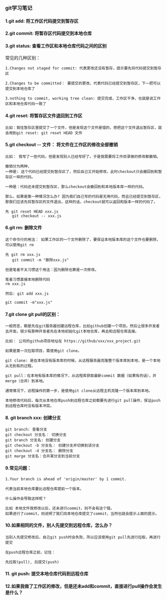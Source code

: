 ### git学习笔记

#### 1.git add: 将工作区代码提交到暂存区

#### 2.git commit: 将暂存区代码提交到本地仓库

#### 3.git status: 查看工作区和本地仓库代码之间的区别

常见的几种区别：

    1.Changes not staged for commit: 代表更改还没有暂存，提示要先将代码提交到暂存区

    2.Changes to be committed： 要提交的更改，代表代码已经提交到暂存区，下一把可以提交到本地仓库了

    3.nothing to commit, working tree clean: 提交完成，工作区干净，也就是说工作区和本地仓库代码一致了

#### 4.git reset: 将暂存区文件退回到工作区
    
    比如：我往暂存区里提交了一个文件，但是发现这个文件是错的，想把这个文件退出暂存区，就会用到git reset: git reset HEAD 文件

#### 5.git checkout -- 文件： 将文件在工作区的修改全部撤销

    比如： 我写了一些代码，但是发现别人已经写好了。于是我需要将工作目录做的修改都撤销。

    撤销分为两种，
    一种是: 这个代码已经提交到暂存区了，然后自己又开始修改，此时checkout只会撤回到和暂存区一样的代码。

    一种是：代码还未提交到暂存区，那么checkout会撤回到和本地版本库一样的代码。

    那么，如果是第一种情况怎么办? 因为我们自己写的代码是无用代码，而且已经提交到暂存区，那我们应该先将暂存区的文件退出，这样的话，checkout就可以返回和版本一样的代码了。

    先 git reset HEAD xxx.js
       git checkout -- xxx.js


#### 6.git rm: 删除文件

    这个命令行的用法： 如果工作区的一个文件删除了，要保证本地版本库的这个文件也要删除，可以使用git rm

    先 git rm xxx.js
       git commit -m "删除xxx.js"

    但是笔者不太习惯这个用法：因为删除也算是一次修改。
    
    笔者习惯直接本地删除代码
    rm xxx.js

    然后: git add xxx.js

    git commit -m"xxx.js"

#### 7.git clone  git pull的区别：

    一般而言，都是先在git服务器创建远程仓库，比如github创建一个项目。然后让很多开发者去开发。很少有那种开发者先在本地初始化git本地仓库，再去和远程仓库连接。

    比如： 公司的github项目地址在 https://github/xxx/xxx_project.git

    如果是第一次拉取项目，需使用git clone。

    git clone: 是在本地没有版本库的时候，从远程服务器克隆整个版本库到本地，是一个本地从无到有的过程。

    git pull：在本地有版本库的情况下，从远程库获取最新commit 数据（如果有的话），并merge（合并）到本地。

    通常情况下，远程操作的第一步，是使用git clone从远程主机克隆一个版本库到本地。

    本地修改代码后，每次从本地仓库push到远程仓库之前都要先进行git pull操作，保证push到远程仓库时没有版本冲突。

#### 8. git branch xxx: 创建分支

    git branch: 查看分支
    git checkout 分支名： 切换分支
    git branch 分支名: 创建分支
    git checkout -b 分支名： 创建分支并切换到该分支
    git checkout -d 分支名： 删除分支
    git marge 分支名：合并某分支到当前分支


#### 9.常见问题：
    
    1.Your branch is ahead of 'origin/master' by 1 commit.

    代表当前本地仓库要比远程仓库提前一个版本。

    什么操作会导致这样呢？

    比如 本地文件我修改以后，还未进行commit，则不会有这个错。
    如果进行了commit，则说明了我们向本地仓库提交了commit，当然也就会提示上面的提示。
    
#### 10.如果相同的文件，别人先提交到远程仓库，怎么办？

    当别人先提交修改后，自己git push时会失败，所以应该使用git pull先进行拉取，再进行提交

    在push远程仓库之前，记住：

    先拉取(pull), 后提交(push)
#### 11. git push: 提交本地仓库代码到远程仓库

#### 12.如果我做了工作区的修改，但是还未add和commit，直接进行pull操作会发生是什么？
